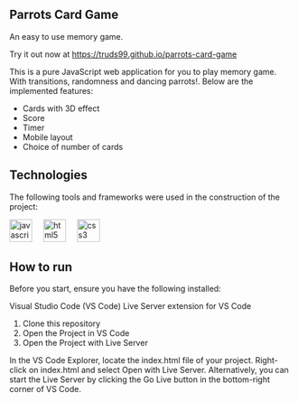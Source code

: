 ## Parrots Card Game

An easy to use memory game.

Try it out now at https://truds99.github.io/parrots-card-game

This is a pure JavaScript web application for you to play memory game. With transitions, randomness and dancing parrots!. Below are the implemented features:

- Cards with 3D effect
- Score
- Timer
- Mobile layout
- Choice of number of cards

## Technologies
The following tools and frameworks were used in the construction of the project:<br>
<p>
  <img src="https://img.shields.io/badge/JavaScript-F7DF1E?logo=javascript&logoColor=black&style=for-the-badge" height="40" alt="javascript logo" /> 
  <img width="12" /> 
  <img src="https://img.shields.io/badge/HTML5-E34F26?logo=html5&logoColor=white&style=for-the-badge" height="40" alt="html5 logo"  />
  <img width="12" /> 
  <img src="https://img.shields.io/badge/CSS3-1572B6?logo=css3&logoColor=white&style=for-the-badge" height="40" alt="css3 logo" />
<p/>

## How to run

Before you start, ensure you have the following installed:

Visual Studio Code (VS Code)
Live Server extension for VS Code

1. Clone this repository
2. Open the Project in VS Code 
3. Open the Project with Live Server

  In the VS Code Explorer, locate the index.html file of your project.
  Right-click on index.html and select Open with Live Server.
  Alternatively, you can start the Live Server by clicking the Go Live button in the bottom-right corner of VS Code.
